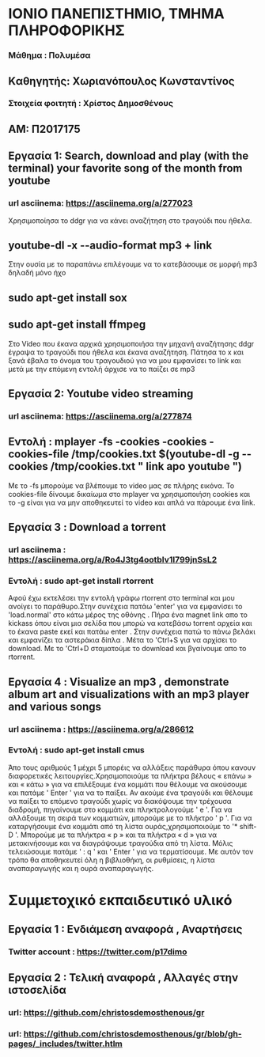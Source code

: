 # ΙΟΝΙΟ ΠΑΝΕΠΙΣΤΗΜΙΟ, ΤΜΗΜΑ ΠΛΗΡΟΦΟΡΙΚΗΣ 
### Μάθημα : Πολυμέσα
## Kαθηγητής: Χωριανόπουλος Κωνσταντίνος 

### Στοιχεία φοιτητή : Χρίστος Δημοσθένους
## ΑΜ: Π2017175 

## Eργασία 1: Search, download and play (with the terminal) your favorite song of the month from youtube

### url asciinema: https://asciinema.org/a/277023
 Χρησιμοποίησα το ddgr για να κάνει αναζήτηση στο τραγούδι που ήθελα. 

## youtube-dl -x --audio-format mp3 + link 
 Στην ουσία με το παραπάνω επιλέγουμε να το κατεβάσουμε σε μορφή mp3 δηλαδή μόνο ήχο
 
 ## sudo apt-get install sox
 ## sudo apt-get install ffmpeg
 
Στο Video που έκανα αρχικά χρησιμοποιήσα την μηχανή αναζήτησης ddgr έγραψα το τραγούδι που ήθελα και έκανα αναζήτηση. Πάτησα το x και ξανά έβαλα το όνομα του τραγουδιού για να μου εμφανίσει το link και μετά με την επόμενη εντολή άρχισε να το παίζει σε mp3
  
## Εργασία 2: Youtube video streaming 

### url asciinema: https://asciinema.org/a/277874
## Εντολή : mplayer -fs -cookies -cookies -cookies-file /tmp/cookies.txt $(youtube-dl -g --cookies /tmp/cookies.txt " link apo youtube ")
Με το -fs μπορούμε να βλέπουμε το video μας σε πλήρης εικόνα. To cookies-file δίνουμε δικαίωμα στο mplayer να χρησιμοποιήση cookies και το  -g είναι για να μην αποθηκευτεί το video και απλά να πάρουμε ένα link.

## Εργασία 3 : Download a torrent
### url asciinema : https://asciinema.org/a/Ro4J3tg4ootbIv1I799jnSsL2
### Εντολή : sudo apt-get install rtorrent
Αφού έχω εκτελέσει την εντολή γράφω rtorrent στο terminal και μου ανοίγει το παράθυρο.Στην συνέχεια πατάω 'enter' για να εμφανίσει το 'load.normal' στο κάτω μέρος της οθόνης . Πήρα ένα magnet link απο το kickass όπου είναι μια σελίδα που μπορώ να κατεβάσω torrent αρχεία και το έκανα paste εκεί και πατάω enter . Στην συνέχεια πατώ το πάνω βελάκι και εμφανίζει τα αστεράκια δίπλα . Μέτα το 'Ctrl+S για να αρχίσει το download. Με το 'Ctrl+D σταματούμε το download και βγαίνουμε απο το rtorrent.

## Εργασία 4 : Visualize an mp3 , demonstrate album art and visualizations with an mp3 player and various songs
### url asciinema : https://asciinema.org/a/286612
### Εντολή : sudo apt-get install cmus
Άπο τους αριθμούς 1 μέχρι 5 μπορέις να αλλάξεις παράθυρα όπου κανουν διαφορετικές λειτουργίες.Χρησιμοποιούμε τα πλήκτρα βέλους « επάνω » και « κάτω » για να επιλέξουμε ένα κομμάτι που θέλουμε να ακούσουμε και πατάμε ' Enter ' για να το παίξει. Αν ακούμε ένα τραγούδι και θέλουμε να παίξει το επόμενο τραγούδι χωρίς να διακόψουμε την τρέχουσα διαδρομή, πηγαίνουμε στο κομμάτι και πληκτρολογούμε ' e '.      Για να αλλάξουμε τη σειρά των κομματιών, μπορούμε με το πλήκτρο ' p '. Για να καταργήσουμε ένα κομμάτι από τη λίστα ουράς,χρησιμοποιούμε το '* shift-D '. Μπορούμε με τα πλήκτρα « p » και τα πλήκτρα « d » για να μετακινήσουμε και να διαγράψουμε τραγούδια από τη λίστα. Μόλις τελειώσουμε πατάμε ' : q ' και ' Enter ' για να τερματίσουμε. Με αυτόν τον τρόπο θα αποθηκευτεί όλη η βιβλιοθήκη, οι ρυθμίσεις, η λίστα αναπαραγωγής και η ουρά αναπαραγωγής.

# Συμμετοχικό εκπαιδευτικό υλικό

## Εργασία 1 : Ενδιάμεση αναφορά , Αναρτήσεις 
### Twitter account : https://twitter.com/p17dimo

## Εργασία 2 : Τελική αναφορά , Αλλαγές στην ιστοσελίδα
### url: https://github.com/christosdemosthenous/gr
### url: https://github.com/christosdemosthenous/gr/blob/gh-pages/_includes/twitter.htlm
